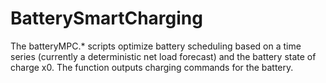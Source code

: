 # BatterySmartCharging

The batteryMPC.* scripts optimize battery scheduling based on a time series (currently a deterministic net load forecast) and the battery state of charge x0. The function outputs charging commands for the battery.